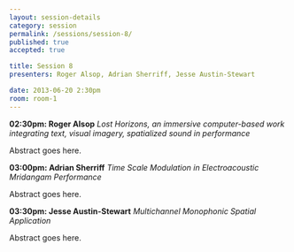```yaml
---
layout: session-details
category: session
permalink: /sessions/session-8/
published: true
accepted: true

title: Session 8
presenters: Roger Alsop, Adrian Sherriff, Jesse Austin-Stewart

date: 2013-06-20 2:30pm
room: room-1
---
```


**02:30pm: Roger Alsop**
_Lost Horizons, an immersive computer-based work integrating text, visual imagery, spatialized sound in performance_

Abstract goes here.

**03:00pm: Adrian Sherriff**
_Time Scale Modulation in Electroacoustic Mridangam Performance_

Abstract goes here.

**03:30pm: Jesse Austin-Stewart**
_Multichannel Monophonic Spatial Application_

Abstract goes here.
